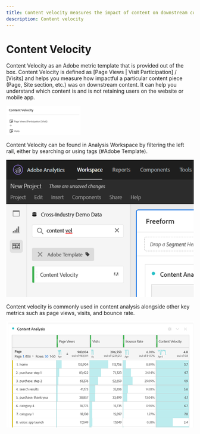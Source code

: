 ```yaml
---
title: Content velocity measures the impact of content on downstream content.
description: Content velocity
---
```


# Content Velocity

Content Velocity as an Adobe metric template that is provided out of the box. Content Velocity is defined as [Page Views | Visit Participation] / [Visits] and helps you measure how impactful a particular content piece (Page, Site section, etc.) was on downstream content. It can help you understand which content is and is not retaining users on the website or mobile app.

![](assets/cont-velo-1.png)

Content Velocity can be found in Analysis Workspace by filtering the left rail, either by searching or using tags (#Adobe Template).

![](assets/cont-velo-2.png)

Content velocity is commonly used in content analysis alongside other key metrics such as page views, visits, and bounce rate.

![](assets/cont-velo-3.png)